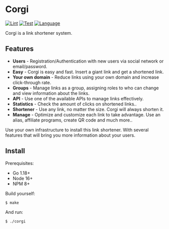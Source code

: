 # Corgi

[![Lint](https://github.com/wvoliveira/corgi/actions/workflows/server.lint.yml/badge.svg)](https://github.com/wvoliveira/corgi/actions/workflows/server.lint.yml)
[![Test](https://github.com/wvoliveira/corgi/actions/workflows/server.test.yml/badge.svg)](https://github.com/wvoliveira/corgi/actions/workflows/server.test.yml)
[![Language](https://img.shields.io/badge/Language-pt--br-blue)](./README_pt-br.md)


Corgi is a link shortener system.

## Features

* **Users** - Registration/Authentication with new users via social network or email/password.
* **Easy** - Corgi is easy and fast. Insert a giant link and get a shortened link.
* **Your own domain** - Reduce links using your own domain and increase click-through rate.
* **Groups** - Manage links as a group, assigning roles to who can change and view information about the links.
* **API** - Use one of the available APIs to manage links effectively.
* **Statistics** - Check the amount of clicks on shortened links..
* **Shortener** - Use any link, no matter the size. Corgi will always shorten it.
* **Manage** - Optimize and customize each link to take advantage. Use an alias, affiliate programs, create QR code and much more..

Use your own infrastructure to install this link shortener. With several features that will bring you more information about your users.

## Install

Prerequisites:
- Go 1.18+
- Node 16+
- NPM 8+

Build yourself:

```bash
$ make
```

And run:

```bash
$ ./corgi
```
